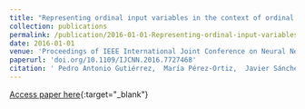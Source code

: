 ```yaml
---
title: "Representing ordinal input variables in the context of ordinal classification"
collection: publications
permalink: /publication/2016-01-01-Representing-ordinal-input-variables-in-the-context-of-ordinal-classification
date: 2016-01-01
venue: 'Proceedings of IEEE International Joint Conference on Neural Networks (IJCNN2016)'
paperurl: 'doi.org/10.1109/IJCNN.2016.7727468'
citation: ' Pedro Antonio Gutiérrez,  María Pérez-Ortiz,  Javier Sánchez-Monedero,  César Hervás-Martínez, &quot;Representing ordinal input variables in the context of ordinal classification.&quot; Proceedings of IEEE International Joint Conference on Neural Networks (IJCNN2016), 2016, pp. 2174-2181.'
---
```

[Access paper here](http://doi.org/10.1109/IJCNN.2016.7727468){:target="_blank"}
